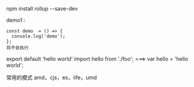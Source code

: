 npm install rollup --save-dev

demo1 : 
```
const demo  = () => {
  console.log('demo');
};
将不会执行
```

export default 'hello world'
import hello from './foo';  ===>  var hello = 'hello world';

常用的模式 amd，cjs，es，iife，umd 


